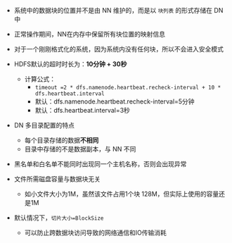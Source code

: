 - 系统中的数据块的位置并不是由 NN 维护的，而是以 `块列表` 的形式存储在 DN 中
- 正常操作期间，NN在内存中保留所有块位置的映射信息
- 对于一个刚刚格式化的系统，因为系统内没有任何块，所以不会进入安全模式
- HDFS默认的超时时长为：**10分钟 + 30秒**
    - 计算公式：
        - `timeout =2 * dfs.namenode.heartbeat.recheck-interval + 10 * dfs.heartbeat.interval`
        - 默认：dfs.namenode.heartbeat.recheck-interval=5分钟
        - 默认：dfs.heartbeat.interval=3秒
- DN 多目录配置的特点
    - 每个目录存储的数据**不相同**
    - 目录中存储的不是数据副本，与 NN 不同
- 黑名单和白名单不能同时出现同一个主机名称，否则会出现异常
- 文件所需磁盘容量与数据块无关
    - 如小文件大小为1M，虽然该文件占用1个块 128M，但实际上使用的容量还是1M

- 默认情况下，`切片大小=BlockSize`
    - 可以防止跨数据块访问导致的网络通信和IO传输消耗